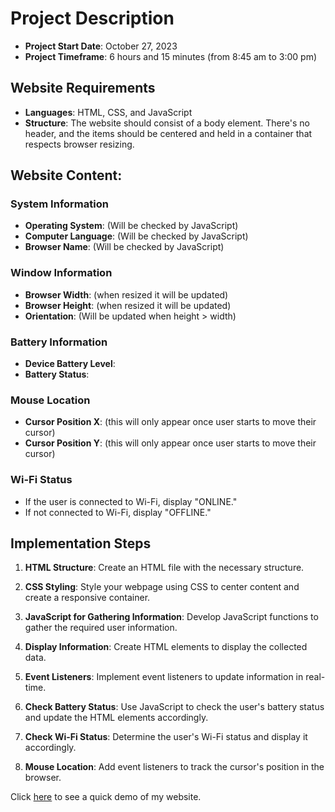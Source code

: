 # Project Description

- **Project Start Date**: October 27, 2023
- **Project Timeframe**: 6 hours and 15 minutes (from 8:45 am to 3:00 pm)

## Website Requirements

- **Languages**: HTML, CSS, and JavaScript
- **Structure**: The website should consist of a body element. There's no header, and the items should be centered and held in a container that respects browser resizing.

## Website Content:

### System Information
- **Operating System**: (Will be checked by JavaScript)
- **Computer Language**: (Will be checked by JavaScript) 
- **Browser Name**: (Will be checked by JavaScript) 

### Window Information
- **Browser Width**: (when resized it will be updated)
- **Browser Height**: (when resized it will be updated)
- **Orientation**: (Will be updated when height > width)

### Battery Information
- **Device Battery Level**: 
- **Battery Status**: 

### Mouse Location
- **Cursor Position X**: (this will only appear once user starts to move their cursor)
- **Cursor Position Y**: (this will only appear once user starts to move their cursor)

### Wi-Fi Status
- If the user is connected to Wi-Fi, display "ONLINE."
- If not connected to Wi-Fi, display "OFFLINE."

## Implementation Steps

1. **HTML Structure**: Create an HTML file with the necessary structure.

2. **CSS Styling**: Style your webpage using CSS to center content and create a responsive container.

3. **JavaScript for Gathering Information**: Develop JavaScript functions to gather the required user information.

4. **Display Information**: Create HTML elements to display the collected data.

5. **Event Listeners**: Implement event listeners to update information in real-time.

6. **Check Battery Status**: Use JavaScript to check the user's battery status and update the HTML elements accordingly.

7. **Check Wi-Fi Status**: Determine the user's Wi-Fi status and display it accordingly.

8. **Mouse Location**: Add event listeners to track the cursor's position in the browser.

Click [here](https://nnifemi.github.io/client-detection/) to see a quick demo of my website.
